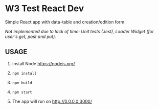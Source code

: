 # W3 Test React Dev

Simple React app with data-table and creation/edition form.

_Not implemented due to lack of time: Unit tests (Jest), Loader Widget (for user's get, post and put)._



## USAGE

1. install Node https://nodejs.org/

2. `npm install`

3. `npm build`

4. `npm start`

5. The app will run on http://0.0.0.0:3000/
